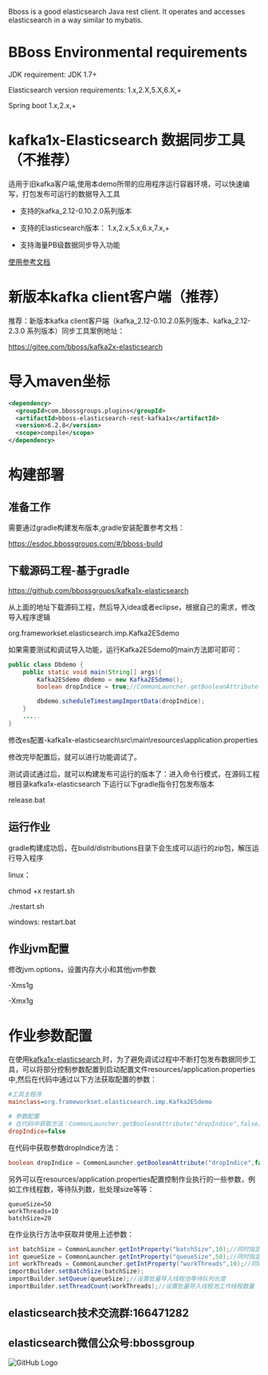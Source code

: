 
Bboss is a good elasticsearch Java rest client. It operates and accesses elasticsearch in a way similar to mybatis.

# BBoss Environmental requirements

JDK requirement: JDK 1.7+

Elasticsearch version requirements: 1.x,2.X,5.X,6.X,+

Spring boot 1.x,2.x,+
# kafka1x-Elasticsearch 数据同步工具（不推荐）
适用于旧kafka客户端,使用本demo所带的应用程序运行容器环境，可以快速编写，打包发布可运行的数据导入工具

- 支持的kafka_2.12-0.10.2.0系列版本

- 支持的Elasticsearch版本：
  1.x,2.x,5.x,6.x,7.x,+

- 支持海量PB级数据同步导入功能


[使用参考文档](https://esdoc.bbossgroups.com/#/db-es-tool)

# 新版本kafka client客户端（推荐）

推荐：新版本kafka client客户端（kafka_2.12-0.10.2.0系列版本、kafka_2.12-2.3.0 系列版本）同步工具案例地址：

https://gitee.com/bboss/kafka2x-elasticsearch

# 导入maven坐标

```xml
<dependency>
  <groupId>com.bbossgroups.plugins</groupId>
  <artifactId>bboss-elasticsearch-rest-kafka1x</artifactId>
  <version>6.2.8</version>
  <scope>compile</scope>
</dependency>
```

# 构建部署
## 准备工作
需要通过gradle构建发布版本,gradle安装配置参考文档：

https://esdoc.bbossgroups.com/#/bboss-build

## 下载源码工程-基于gradle
 https://github.com/bbossgroups/kafka1x-elasticsearch 

从上面的地址下载源码工程，然后导入idea或者eclipse，根据自己的需求，修改导入程序逻辑

org.frameworkset.elasticsearch.imp.Kafka2ESdemo

如果需要测试和调试导入功能，运行Kafka2ESdemo的main方法即可即可：


```java
public class Dbdemo {
	public static void main(String[] args){
		Kafka2ESdemo dbdemo = new Kafka2ESdemo();
		boolean dropIndice = true;//CommonLauncher.getBooleanAttribute("dropIndice",false);//同时指定了默认值

		dbdemo.scheduleTimestampImportData(dropIndice);
	}
    .....
}
```

修改es配置-kafka1x-elasticsearch\src\main\resources\application.properties



修改完毕配置后，就可以进行功能调试了。


测试调试通过后，就可以构建发布可运行的版本了：进入命令行模式，在源码工程根目录kafka1x-elasticsearch 下运行以下gradle指令打包发布版本

release.bat

## 运行作业
gradle构建成功后，在build/distributions目录下会生成可以运行的zip包，解压运行导入程序

linux：

chmod +x restart.sh

./restart.sh

windows: restart.bat

## 作业jvm配置
修改jvm.options，设置内存大小和其他jvm参数

-Xms1g

-Xmx1g



 

# 作业参数配置

在使用[kafka1x-elasticsearch ](https://github.com/bbossgroups/kafka1x-elasticsearch )时，为了避免调试过程中不断打包发布数据同步工具，可以将部分控制参数配置到启动配置文件resources/application.properties中,然后在代码中通过以下方法获取配置的参数：

```ini
#工具主程序
mainclass=org.frameworkset.elasticsearch.imp.Kafka2ESdemo

# 参数配置
# 在代码中获取方法：CommonLauncher.getBooleanAttribute("dropIndice",false);//同时指定了默认值false
dropIndice=false
```

在代码中获取参数dropIndice方法：

```java
boolean dropIndice = CommonLauncher.getBooleanAttribute("dropIndice",false);//同时指定了默认值false
```

另外可以在resources/application.properties配置控制作业执行的一些参数，例如工作线程数，等待队列数，批处理size等等：

```
queueSize=50
workThreads=10
batchSize=20
```

在作业执行方法中获取并使用上述参数：

```java
int batchSize = CommonLauncher.getIntProperty("batchSize",10);//同时指定了默认值
int queueSize = CommonLauncher.getIntProperty("queueSize",50);//同时指定了默认值
int workThreads = CommonLauncher.getIntProperty("workThreads",10);//同时指定了默认值
importBuilder.setBatchSize(batchSize);
importBuilder.setQueue(queueSize);//设置批量导入线程池等待队列长度
importBuilder.setThreadCount(workThreads);//设置批量导入线程池工作线程数量
```

 

## elasticsearch技术交流群:166471282 

## elasticsearch微信公众号:bbossgroup   
![GitHub Logo](https://static.oschina.net/uploads/space/2017/0617/094201_QhWs_94045.jpg)


